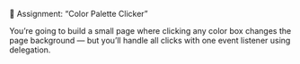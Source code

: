 🧩 Assignment: “Color Palette Clicker”

You’re going to build a small page where clicking any color box changes the page background — but you’ll handle all clicks with one event listener using delegation.